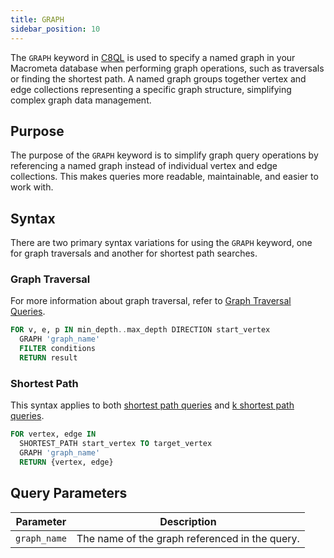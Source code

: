 ```yaml
---
title: GRAPH
sidebar_position: 10
---
```


The `GRAPH` keyword in [C8QL](../../../queries/c8ql/) is used to specify a named graph in your Macrometa database when performing graph operations, such as traversals or finding the shortest path. A named graph groups together vertex and edge collections representing a specific graph structure, simplifying complex graph data management.

## Purpose

The purpose of the `GRAPH` keyword is to simplify graph query operations by referencing a named graph instead of individual vertex and edge collections. This makes queries more readable, maintainable, and easier to work with.

## Syntax

There are two primary syntax variations for using the `GRAPH` keyword, one for graph traversals and another for shortest path searches.

### Graph Traversal

For more information about graph traversal, refer to [Graph Traversal Queries](../traversal-queries/).

```sql
FOR v, e, p IN min_depth..max_depth DIRECTION start_vertex
  GRAPH 'graph_name'
  FILTER conditions
  RETURN result
```

### Shortest Path

This syntax applies to both [shortest path queries](../shortest-path-queries/) and [k shortest path queries](../k-shortest-paths-queries/).

```sql
FOR vertex, edge IN
  SHORTEST_PATH start_vertex TO target_vertex
  GRAPH 'graph_name'
  RETURN {vertex, edge}
```

## Query Parameters

| Parameter  | Description |
|----------------|-------------|
| `graph_name`   | The name of the graph referenced in the query. |
